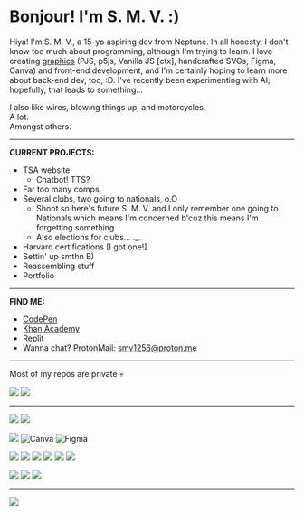 # Bonjour! I'm S. M. V. :)

Hiya! I'm S. M. V., a 15-yo aspiring dev from Neptune. In all honesty, I don't know too much about programming, although I'm trying to learn. I love creating [graphics](https://www.khanacademy.org/profile/MildlyAwkward/projects) (PJS, p5js, Vanilla JS [ctx], handcrafted SVGs, Figma, Canva) and front-end development, and I'm certainly hoping to learn more about back-end dev, too, :D. I've recently been experimenting with AI; hopefully, that leads to something...

I also like wires, blowing things up, and motorcycles. 
<br>A lot. 
<br>Amongst others.

---

**CURRENT PROJECTS:** 
<br>
- TSA website
    - Chatbot! TTS?
- Far too many comps
- Several clubs, two going to nationals, o.O
    - Shoot so here's future S. M. V. and I only remember one going to Nationals which means I'm concerned b'cuz this means I'm forgetting something
    - Also elections for clubs... ._.
- Harvard certifications [I got one!]
- Settin' up smthn B)
- Reassembling stuff
- Portfolio

---

**FIND ME:**
<br>
- [CodePen](https://codepen.io/vanilla5767)
- [Khan Academy](https://www.khanacademy.org/)
- [Replit](https://replit.com/@SMVthe1st)
- Wanna chat? ProtonMail: smv1256@proton.me

---

Most of my repos are private :skull:

![](https://github-profile-summary-cards.vercel.app/api/cards/profile-details?username=SMVthe1st&theme=github_dark)
![](https://github-readme-stats.vercel.app/api/top-langs/?username=SMVthe1st&theme=github_dark)

---

![](https://img.shields.io/badge/altium%20designer-A5915F?style=for-the-badge&logo=altium%20designer&logoColor=white)
![](https://img.shields.io/badge/Salesforce-00A1E0?style=for-the-badge&logo=Salesforce&logoColor=white)

![](https://img.shields.io/badge/blender-%23F5792A.svg?style=for-the-badge&logo=blender&logoColor=white)
![Canva](https://img.shields.io/badge/Canva-%2300C4CC.svg?style=for-the-badge&logo=Canva&logoColor=white)
![Figma](https://img.shields.io/badge/figma-%23F24E1E.svg?style=for-the-badge&logo=figma&logoColor=white)

![](https://img.shields.io/badge/CSS3-1572B6?style=for-the-badge&logo=css3&logoColor=white)
![](https://img.shields.io/badge/HTML5-E34F26?style=for-the-badge&logo=html5&logoColor=white)
![](https://img.shields.io/badge/JavaScript-323330?style=for-the-badge&logo=javascript&logoColor=F7DF1E)
![](https://img.shields.io/badge/Python-FFD43B?style=for-the-badge&logo=python&logoColor=blue)
![](https://img.shields.io/badge/p5%20js-ED225D?style=for-the-badge&logo=p5dotjs&logoColor=white)
![](https://img.shields.io/badge/node.js-6DA55F?style=for-the-badge&logo=node.js&logoColor=white)

![](https://img.shields.io/badge/Codepen-000000?style=for-the-badge&logo=codepen&logoColor=white)
![](https://img.shields.io/badge/GitHub-100000?style=for-the-badge&logo=github&logoColor=white)
![](https://img.shields.io/badge/Replit-DD1200?style=for-the-badge&logo=Replit&logoColor=white)

---

![](https://komarev.com/ghpvc/?username=SMVthe1st&color=blue&label=Profile+Visits)
